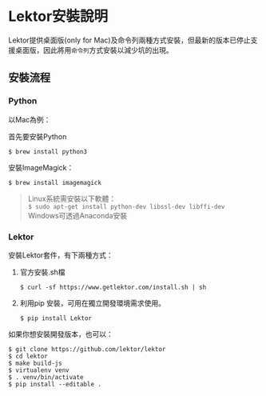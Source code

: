 # Lektor安裝說明

Lektor提供桌面版(only for Mac)及命令列兩種方式安裝，但最新的版本已停止支援桌面版，因此將用`命令列`方式安裝以減少坑的出現。

## 安裝流程

### Python

以Mac為例：

首先要安裝Python

`$ brew install python3`

安裝ImageMagick：

`$ brew install imagemagick`

> Linux系統需安裝以下軟體：<br>
> `$ sudo apt-get install python-dev libssl-dev libffi-dev`<br>
> Windows可透過Anaconda安裝

### Lektor

安裝Lektor套件，有下兩種方式：
1. 官方安裝.sh檔

   `$ curl -sf https://www.getlektor.com/install.sh | sh`

2. 利用pip 安裝，可用在獨立開發環境需求使用。

   `$ pip install Lektor`

如果你想安裝開發版本，也可以：
```
$ git clone https://github.com/lektor/lektor
$ cd lektor
$ make build-js
$ virtualenv venv
$ . venv/bin/activate
$ pip install --editable .
```
